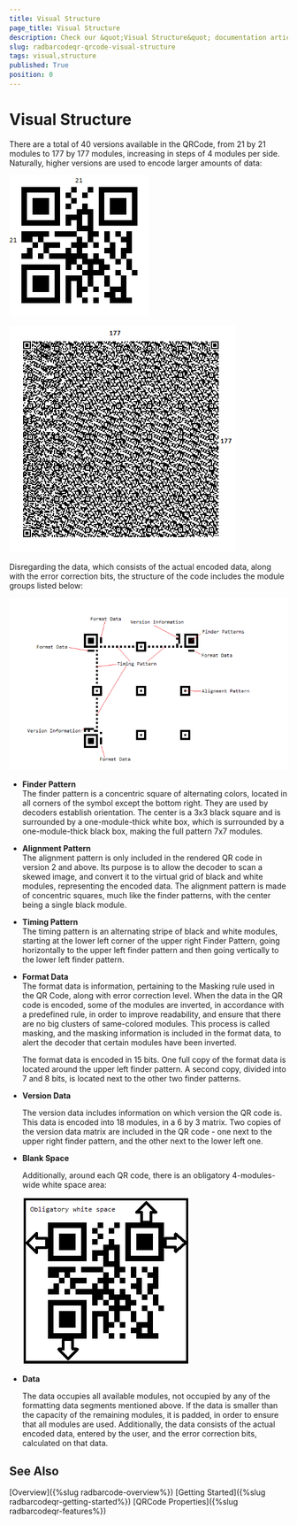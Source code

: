 ```yaml
---
title: Visual Structure
page_title: Visual Structure
description: Check our &quot;Visual Structure&quot; documentation article for the RadBarcode {{ site.framework_name }} control.
slug: radbarcodeqr-qrcode-visual-structure
tags: visual,structure
published: True
position: 0
---
```


# Visual Structure

There are a total of 40 versions available in the QRCode,  from 21 by 21 modules to 177 by  177 modules, increasing in steps of 4 modules per side. Naturally, higher versions are used to encode larger amounts of data:

![radbarcodeqr-version 1](images/radbarcodeqr-version1.png)

![radbarcodeqr-version 40](images/radbarcodeqr-version40.png)

Disregarding the data, which consists of the actual encoded data, along with the error correction bits, the structure of the code includes the module groups listed below:

![radbarcodeqr-structure](images/radbarcodeqr-structure.png)

* __Finder Pattern__  
	The finder pattern is a concentric square of alternating colors, located in all corners of the symbol except the bottom right. They are used by decoders establish orientation. The center is a 3x3 black square and is surrounded by a one-module-thick white box, which is surrounded by a one-module-thick black box, making the full pattern 7x7 modules.

* __Alignment Pattern__  
	The alignment pattern is only included in the rendered QR code in version 2 and above. Its purpose is to allow the decoder to scan a skewed image, and convert it to the virtual grid of black and white modules, representing the encoded data. The alignment pattern is made of concentric squares, much like the finder patterns, with the center being a single black module.

* __Timing Pattern__  
	The timing pattern is an alternating stripe of black and white modules, starting at the lower left corner of the upper right Finder Pattern, going horizontally to the upper left finder pattern and then going vertically to the lower left finder pattern.

* __Format Data__  
	The format data is information, pertaining to the Masking rule used in the QR Code, along with error correction level. When the data in the QR code is encoded, some of the modules are inverted, in accordance with a predefined rule, in order to improve readability, and ensure that there are no big clusters of same-colored modules. This process is called masking, and the masking information is included in the format data, to alert the decoder that certain modules have been inverted.

	The format data is encoded in 15 bits. One full copy of the format data is located around the upper left finder pattern. A second copy, divided into 7 and 8 bits, is located next to the other two finder patterns.

* __Version Data__

	The version data includes information on which version the QR code is. This data is encoded into 18 modules, in a 6 by 3 matrix. Two copies of the version data matrix are included in the QR code - one next to the upper right finder pattern, and the other next to the lower left one.

* __Blank Space__

	Additionally, around each QR code, there is an obligatory 4-modules-wide white space area:

	![radbarcodeqr-blankspace](images/radbarcodeqr-blankspace.png)

* __Data__

	The data occupies all available modules, not occupied by any of the formatting data segments mentioned above. If the data is smaller than the capacity of the remaining modules, it is padded, in order to ensure that all modules are used. Additionally, the data consists of the actual encoded data, entered by the user, and the error correction bits, calculated on that data.

## See Also
[Overview]({%slug radbarcode-overview%})
[Getting Started]({%slug radbarcodeqr-getting-started%})
[QRCode Properties]({%slug radbarcodeqr-features%})